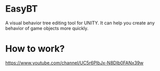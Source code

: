 # EasyBT

   A visual behavior tree editing tool for UNITY.
   It can help you create any behavior of game objects more quickly.
   
   # How to work?
   https://www.youtube.com/channel/UC5r6PlbJx-N8DIb0FANx39w
